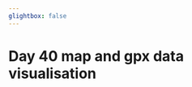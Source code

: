 ```yaml
---
glightbox: false
---
```


# Day 40 map and gpx data visualisation

<style> #map { width: auto; height: 400px; margin: 0;} </style>

<div id="map"></div>

<script> 
var mygpxurl = "/f3/en/assets/gpx/GPX40.gpx";
</script>

<script src="/f3/en/javascripts/mygpx.js"> </script>
